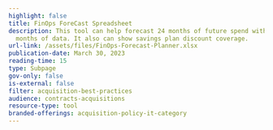 ```yaml
---
highlight: false
title: FinOps ForeCast Spreadsheet
description: This tool can help forecast 24 months of future spend with only 6
  months of data. It also can show savings plan discount coverage.
url-link: /assets/files/FinOps-Forecast-Planner.xlsx
publication-date: March 30, 2023
reading-time: 15
type: Subpage
gov-only: false
is-external: false
filter: acquisition-best-practices
audience: contracts-acquisitions
resource-type: tool
branded-offerings: acquisition-policy-it-category
---
```

